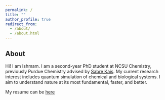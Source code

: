 ```yaml
---
permalink: /
title: ""
author_profile: true
redirect_from: 
  - /about/
  - /about.html
---
```

## About

Hi! I am Ishmam. I am a second-year PhD student at NCSU Chemistry, previously Purdue Chemistry advised by [Sabre Kais](https://ece.ncsu.edu/people/skais/). 
My current research interest includes quantum simulation of chemical and biological systems. I aim to understand nature at its most fundamental, faster, and better. 

My resume can be [here](https://drive.google.com/file/d/14cjDnMGlARzP9NrQKDOlj0JzHwPXbvvL/view?usp=sharing)
